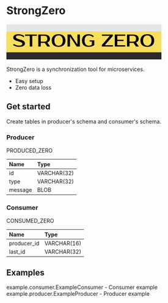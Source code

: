 # StrongZero

![StrongZero](https://github.com/kawasima/strong-zero/blob/master/doc/img/logo.png?raw=true)

StrongZero is a synchronization tool for microservices.

- Easy setup 
- Zero data loss

## Get started

Create tables in producer's schema and consumer's schema.

### Producer

PRODUCED_ZERO

|Name|Type|
|:---|:---|
|id|VARCHAR(32)|
|type|VARCHAR(32)|
|message|BLOB|

### Consumer

CONSUMED_ZERO

|Name|Type|
|:-----|:-----|
|producer_id|VARCHAR(16)|
|last_id|VARCHAR(32)|


## Examples

example.consumer.ExampleConsumer - Consumer example
example.producer.ExampleProducer - Producer example

